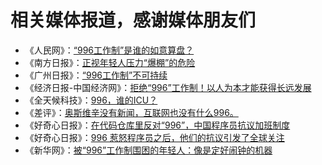 相关媒体报道，感谢媒体朋友们
===

- 《人民网》：[“996工作制”是谁的如意算盘？](http://opinion.people.com.cn/n1/2019/0402/c119388-31009768.html)
- 《南方日报》：[正视年轻人压力“爆棚”的危险](http://epaper.southcn.com/nfdaily/html/2019-04/03/content_7790850.htm)
- 《广州日报》：[“996工作制”不可持续](https://www.toutiao.com/a6675390645005189639)
- 《经济日报-中国经济网》：[拒绝“996”工作制！以人为本才能获得长远发展](http://views.ce.cn/view/ent/201904/03/t20190403_31794131.shtml)
- 《全天候科技》：[996，谁的ICU？](https://awtmt.com/articles/3506048)
- 《差评》：[奥斯维辛没有新闻，互联网也没有什么996。](https://mp.weixin.qq.com/s/ML_VnsWcQdUGCLYXOABlrw)
- 《好奇心日报》：[在代码仓库里反对“996”，中国程序员抗议加班制度](https://www.qdaily.com/articles/62583.html)
- 《好奇心日报》：[996 惹怒程序员之后，他们的抗议引发了全球关注](https://www.qdaily.com/articles/62652.html)
- 《新华网》：[被“996”工作制围困的年轻人：像是定好闹钟的机器](http://www.xinhuanet.com/2019-04/02/c_1124313774.htm)
